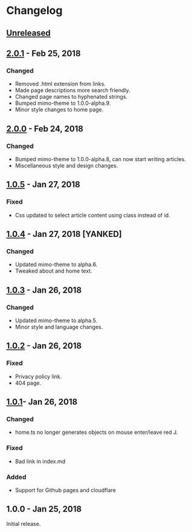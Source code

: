 # Changelog
## [Unreleased](https://github.com/JeremyTCD/JeremyTCD.github.io/compare/2.0.1...HEAD)

## [2.0.1](https://github.com/JeremyTCD/JeremyTCD.github.io/compare/2.0.0...2.0.1) - Feb 25, 2018
### Changed
- Removed .html extension from links.
- Made page descriptions more search friendly.
- Changed page names to hyphenated strings.
- Bumped mimo-theme to 1.0.0-alpha.9.
- Minor style changes to home page.

## [2.0.0](https://github.com/JeremyTCD/JeremyTCD.github.io/compare/1.0.5...2.0.0) - Feb 24, 2018
### Changed
- Bumped mimo-theme to 1.0.0-alpha.8, can now start writing articles.
- Miscellaneous style and design changes.

## [1.0.5](https://github.com/JeremyTCD/JeremyTCD.github.io/compare/1.0.4...1.0.5) - Jan 27, 2018
### Fixed
- Css updated to select article content using class instead of id.

## [1.0.4](https://github.com/JeremyTCD/JeremyTCD.github.io/compare/1.0.3...1.0.4) - Jan 27, 2018 [YANKED]
### Changed
- Updated mimo-theme to alpha.6.
- Tweaked about and home text.

## [1.0.3](https://github.com/JeremyTCD/JeremyTCD.github.io/compare/1.0.2...1.0.3) - Jan 26, 2018
### Changed
- Updated mimo-theme to alpha.5.
- Minor style and language changes.

## [1.0.2](https://github.com/JeremyTCD/JeremyTCD.github.io/compare/1.0.1...1.0.2) - Jan 26, 2018
### Fixed
- Privacy policy link.
- 404 page.

## [1.0.1](https://github.com/JeremyTCD/JeremyTCD.github.io/compare/1.0.0...1.0.1)- Jan 26, 2018
### Changed
- home.ts no longer generates objects on mouse enter/leave red J. 
### Fixed
- Bad link in index.md
### Added
- Support for Github pages and cloudflare

## 1.0.0 - Jan 25, 2018
Initial release.